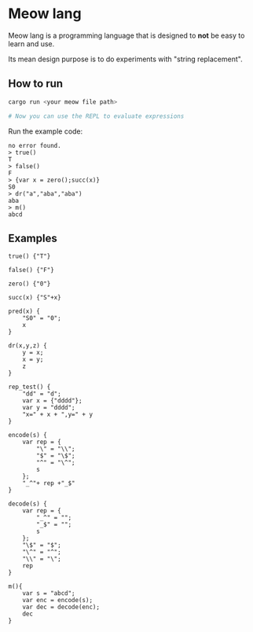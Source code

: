 # Meow lang

Meow lang is a programming language that is designed to **not** be easy to learn and use.

Its mean design purpose is to do experiments with "string replacement".

## How to run

```bash
cargo run <your meow file path>

# Now you can use the REPL to evaluate expressions
```

Run the example code:

```
no error found.
> true()
T
> false()
F
> {var x = zero();succ(x)}
S0
> dr("a","aba","aba")
aba
> m()
abcd
```

## Examples

```meow
true() {"T"}

false() {"F"}

zero() {"0"}

succ(x) {"S"+x}

pred(x) {
    "S0" = "0";
    x
}

dr(x,y,z) {
    y = x;
    x = y;
    z
}

rep_test() {
    "dd" = "d";
    var x = {"dddd"};
    var y = "dddd";
    "x=" + x + ",y=" + y
}

encode(s) {
    var rep = {
        "\" = "\\";
        "$" = "\$";
        "^" = "\^";
        s
    };
    "_^"+ rep +"_$"
}

decode(s) {
    var rep = {
        "_^" = "";
        "_$" = "";
        s
    };
    "\$" = "$";
    "\^" = "^";
    "\\" = "\";
    rep
}

m(){
    var s = "abcd";
    var enc = encode(s);
    var dec = decode(enc);
    dec
}
```

